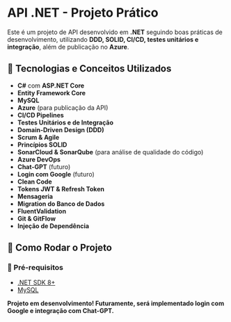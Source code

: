 #  API .NET - Projeto Prático

Este é um projeto de API desenvolvido em **.NET** seguindo boas práticas de desenvolvimento, utilizando **DDD, SOLID, CI/CD, testes unitários e integração**, além de publicação no **Azure**.

## 🔧 Tecnologias e Conceitos Utilizados

- **C#** com **ASP.NET Core**
- **Entity Framework Core**
- **MySQL**
- **Azure** (para publicação da API)
- **CI/CD Pipelines**
- **Testes Unitários e de Integração**
- **Domain-Driven Design (DDD)**
- **Scrum & Agile**
- **Princípios SOLID**
- **SonarCloud & SonarQube** (para análise de qualidade do código)
- **Azure DevOps**
- **Chat-GPT** (futuro)
- **Login com Google** (futuro)
- **Clean Code**
- **Tokens JWT & Refresh Token**
- **Mensageria**
- **Migration do Banco de Dados**
- **FluentValidation**
- **Git & GitFlow**
- **Injeção de Dependência**

## 🚀 Como Rodar o Projeto

### 🔹 Pré-requisitos

- [.NET SDK 8+](https://dotnet.microsoft.com/en-us/download)
- [MySQL](https://www.mysql.com/)


 **Projeto em desenvolvimento! Futuramente, será implementado login com Google e integração com Chat-GPT.** 
